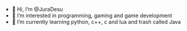 - 👋 Hi, I’m @JuraDesu
- 👀 I’m interested in programming, gaming and game development
- 🌱 I’m currently learning python, c++, c and lua and trash called Java
<!---
JuraDesu/JuraDesu is a ✨ special ✨ repository because its `README.md` (this file) appears on your GitHub profile.
You can click the Preview link to take a look at your changes.
--->
